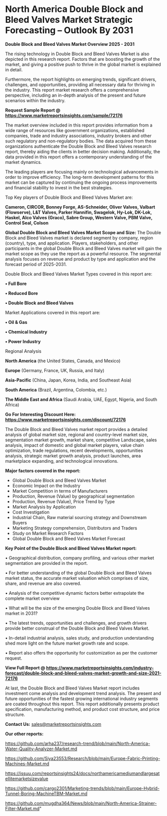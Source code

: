  # North America Double Block and Bleed Valves Market Strategic Forecasting – Outlook By 2031

<Strong> Double Block and Bleed Valves Market Overview 2025 - 2031</strong>

The rising technology in Double Block and Bleed Valves Market is also depicted in this research report. Factors that are boosting the growth of the market, and giving a positive push to thrive in the global market is explained in detail.

Furthermore, the report highlights on emerging trends, significant drivers, challenges, and opportunities, providing all necessary data for thriving in the industry. This report market research offers a comprehensive perspective, including an in-depth analysis of the present and future scenarios within the industry.

<strong>Request Sample Report @ <a href=https://www.marketreportsinsights.com/sample/72176>https://www.marketreportsinsights.com/sample/72176</a></strong>

The market overview included in this report provides information from a wide range of resources like government organizations, established companies, trade and industry associations, industry brokers and other such regulatory and non-regulatory bodies. The data acquired from these organizations authenticate the Double Block and Bleed Valves research report, thereby aiding the clients in better decision making. Additionally, the data provided in this report offers a contemporary understanding of the market dynamics.

The leading players are focusing mainly on technological advancements in order to improve efficiency. The long-term development patterns for this market can be captured by continuing the ongoing process improvements and financial stability to invest in the best strategies.

Top Key players of Double Block and Bleed Valves Market are:

<strong>Cameron, CIRCOR, Bonney Forge, AS-Schneider, Oliver Valves, Valbart (Flowserve), L&T Valves, Parker Hannifin, Swagelok, Hy-Lok, DK-Lok, Haskel, Alco Valves (Graco), Sabre Group, Western Valve, PBM Valve, Control Seal, Colson</strong>

<strong><b>Global Double Block and Bleed Valves Market Scope and Size:</b></strong>
The Double Block and Bleed Valves market is declared segment by company, region (country), type, and application. Players, stakeholders, and other participants in the global Double Block and Bleed Valves market will gain the market scope as they use the report as a powerful resource. The segmental analysis focuses on revenue and product by type and application and the forecast period of 2025-2031.

Double Block and Bleed Valves Market Types covered in this report are:

<strong>• Full Bore

• Reduced Bore

• Double Block and Bleed Valves</strong>

Market Applications covered in this report are:

<strong>• Oil & Gas

• Chemical Industry

• Power Industry</strong> 

Regional Analysis

<strong>North America</strong> (the United States, Canada, and Mexico)

<strong>Europe</strong> (Germany, France, UK, Russia, and Italy)

<strong>Asia-Pacific</strong> (China, Japan, Korea, India, and Southeast Asia)

<strong>South America</strong> (Brazil, Argentina, Colombia, etc.)

<strong>The Middle East and Africa</strong> (Saudi Arabia, UAE, Egypt, Nigeria, and South Africa)

<strong>Go For Interesting Discount Here: <a href=https://www.marketreportsinsights.com/discount/72176>https://www.marketreportsinsights.com/discount/72176</a></strong>

The Double Block and Bleed Valves market report provides a detailed analysis of global market size, regional and country-level market size, segmentation market growth, market share, competitive Landscape, sales analysis, impact of domestic and global market players, value chain optimization, trade regulations, recent developments, opportunities analysis, strategic market growth analysis, product launches, area marketplace expanding, and technological innovations.

<strong><b>Major factors covered in the report:</b></strong>
<ul>
  <li>Global Double Block and Bleed Valves Market </li>
  <li>Economic Impact on the Industry</li>
  <li>Market Competition in terms of Manufacturers</li>
  <li>Production, Revenue (Value) by geographical segmentation</li>
  <li>Production, Revenue (Value), Price Trend by Type</li>
  <li>Market Analysis by Application</li>
  <li>Cost Investigation</li>
  <li>Industrial Chain, Raw material sourcing strategy and Downstream Buyers</li>
  <li>Marketing Strategy comprehension, Distributors and Traders</li>
  <li>Study on Market Research Factors</li>
  <li>Global Double Block and Bleed Valves Market Forecast</li>
</ul>

<strong><b>Key Point of the Double Block and Bleed Valves Market report:</b></strong>

• Geographical distribution, company profiling, and various other market segmentation are provided in the report.

• For better understanding of the global Double Block and Bleed Valves market status, the accurate market valuation which comprises of size, share, and revenue are also covered.

• Analysis of the competitive dynamic factors better extrapolate the complete market overview

• What will be the size of the emerging Double Block and Bleed Valves market in 2031?

• The latest trends, opportunities and challenges, and growth drivers provide better construal of the Double Block and Bleed Valves Market.

• In-detail industrial analysis, sales study, and production understanding shed more light on the future market growth rate and scope.

• Report also offers the opportunity for customization as per the customer request.

<strong><b>View Full Report @ <a href=https://www.marketreportsinsights.com/industry-forecast/double-block-and-bleed-valves-market-growth-and-size-2021-72176>https://www.marketreportsinsights.com/industry-forecast/double-block-and-bleed-valves-market-growth-and-size-2021-72176</a></b></strong>


At last, the Double Block and Bleed Valves Market report includes investment come analysis and development trend analysis. The present and future opportunities of the fastest growing international industry segments are coated throughout this report. This report additionally presents product specification, manufacturing method, and product cost structure, and price structure.

<strong>Contact Us:</strong>
sales@marketreportsinsights.com

<strong>Our other reports:</strong>

<a href=https://github.com/arha237/research-trend/blob/main/North-America-Water-Quality-Analyzer-Market.md>https://github.com/arha237/research-trend/blob/main/North-America-Water-Quality-Analyzer-Market.md</a>

<a href=https://github.com/Siya23553/Research/blob/main/Europe-Fabric-Printing-Machines-Market.md>https://github.com/Siya23553/Research/blob/main/Europe-Fabric-Printing-Machines-Market.md</a>

<a href=https://issuu.com/reportsinsights24/docs/northamericamediumandlargesatellitemarketsizevalue>https://issuu.com/reportsinsights24/docs/northamericamediumandlargesatellitemarketsizevalue</a>

<a href=https://github.com/cargo2301/Marketing-trends/blob/main/Europe-Hybrid-Tunnel-Boring-MachineTBM-Market.md>https://github.com/cargo2301/Marketing-trends/blob/main/Europe-Hybrid-Tunnel-Boring-MachineTBM-Market.md</a>

<a href=https://github.com/mugdha364/News/blob/main/North-America-Strainer-Filter-Market.md>https://github.com/mugdha364/News/blob/main/North-America-Strainer-Filter-Market.md</a>"
